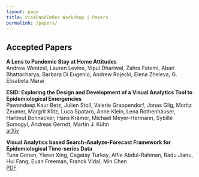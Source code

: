 ```yaml
---
layout: page
title: Vis4PandEmRes Workshop | Papers
permalink: /papers/
---
```

	
<h2>Accepted Papers</h2>

<p><strong>A Lens to Pandemic Stay at Home Attitudes</strong><br>
Andrew Wentzel, Lauren Levine, Vipul Dhariwal, Zahra Fatemi, Abari Bhattacharya, Barbara Di Eugenio, Andrew Rojecki, Elena Zheleva, G. Elisabeta Marai</p>

<p><strong>ESID: Exploring the Design and Development of a Visual Analytics Tool to Epidemiological Emergencies</strong><br>
Pawandeep Kaur Betz, Julien Stoll, Valerie Grappendorf, Jonas Gilg, Moritz Zeumer, Margrit Klitz, Luca Spataro, Anne Klein, Lena Rothenhäuser, Hartmut Bohnacker, Hans Krämer, Michael Meyer-Hermann, Sybille Somogyi, Andreas Gerndt, Martin J. Kühn<br>
<a href="https://arxiv.org/pdf/2304.04635v3.pdf">arXiv</a></p>

<p><strong>Visual Analytics based Search-Analyze-Forecast Framework for Epidemiological Time-series Data</strong><br>
Tuna Gonen, Yiwen Xing, Cagatay Turkay, Alfie Abdul-Rahman, Radu Jianu, Hui Fang, Euan Freeman, Franck Vidal, Min Chen<br>
<a href="https://repository.lboro.ac.uk/articles/conference_contribution/Visual_analytics_based_search-analyze-forecast_framework_for_epidemiological_time-series_data/24038895">PDF</a></p>
